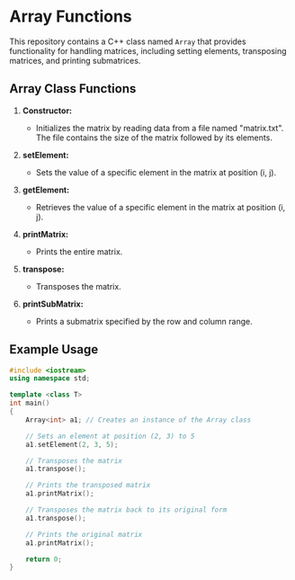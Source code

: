 # Array Functions

This repository contains a C++ class named `Array` that provides functionality for handling matrices, including setting elements, transposing matrices, and printing submatrices.

## Array Class Functions

1. **Constructor:**
   - Initializes the matrix by reading data from a file named "matrix.txt". The file contains the size of the matrix followed by its elements.

2. **setElement:**
   - Sets the value of a specific element in the matrix at position (i, j).

3. **getElement:**
   - Retrieves the value of a specific element in the matrix at position (i, j).

4. **printMatrix:**
   - Prints the entire matrix.

5. **transpose:**
   - Transposes the matrix.

6. **printSubMatrix:**
   - Prints a submatrix specified by the row and column range.

## Example Usage

```cpp
#include <iostream>
using namespace std;

template <class T>
int main()
{
    Array<int> a1; // Creates an instance of the Array class

    // Sets an element at position (2, 3) to 5
    a1.setElement(2, 3, 5);

    // Transposes the matrix
    a1.transpose();

    // Prints the transposed matrix
    a1.printMatrix();

    // Transposes the matrix back to its original form
    a1.transpose();

    // Prints the original matrix
    a1.printMatrix();

    return 0;
}
